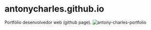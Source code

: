 # antonycharles.github.io
Portfólio desenvolvedor web (github page).
![antony-charles-portfolio](https://user-images.githubusercontent.com/24979597/89333223-0dd30780-d66b-11ea-845e-f1ac203dfa02.gif)
